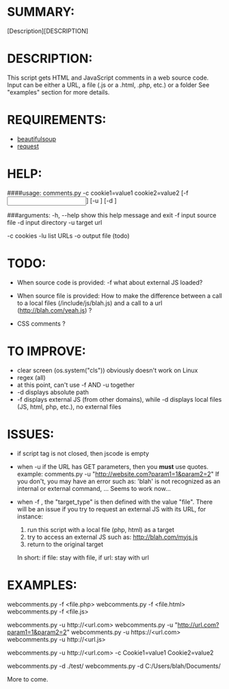 SUMMARY:
=======
[Description][DESCRIPTION]



DESCRIPTION:
===========
This script gets HTML and JavaScript comments in a web source code. Input can be either a URL, a file (.js or a .html, .php, etc.) or a folder
See "examples" section for more details.



REQUIREMENTS:
============
- [beautifulsoup](https://www.crummy.com/software/BeautifulSoup/)
- [request](http://docs.python-requests.org/en/master/)



HELP:
====
####usage:
comments.py -c cookie1=value1 cookie2=value2 [-f <input file>] [-u <url>] [-d <folder>]

###arguments:
  -h, --help 	show this help message and exit
  -f 			input source file
  -d 			input directory
  -u 			target url

  -c 			cookies
  -lu 			list URLs
  -o 			output file (todo)



TODO:
====
* When source code is provided:
	-f what about external JS loaded?

* When source file is provided:
	How to make the difference between a call to a local files (/include/js/blah.js) and a call to a url (http://blah.com/yeah.js) ?

* CSS comments ?


TO IMPROVE:
==========
* clear screen (os.system("cls")) obviously doesn't work on Linux
* regex (all)
* at this point, can't use -f AND -u together
* -d displays absolute path
* -f displays external JS (from other domains), while -d displays local files (JS, html, php, etc.), no external files


ISSUES:
======
- if script tag is not closed, then jscode is empty
- when -u <url> if the URL has GET parameters, then you **must** use quotes. example: 
	comments.py -u "http://website.com?param1=1&param2=2"
	If you don't, you may have an error such as: 'blah' is not recognized as an internal or external command, ...
		Seems to work now...
- when -f <file>, the "target_type" is then defined with the value "file". There will be an issue if you try to request an external JS with its URL, for instance:
	1. run this script with a local file (php, html) as a target
	2. try to access an external JS such as: http://blah.com/myjs.js
	3. return to the original target

	In short: if file: stay with file, if url: stay with url


EXAMPLES:
========
webcomments.py -f <file.php>
webcomments.py -f <file.html>
webcomments.py -f <file.js>

webcomments.py -u http://<url.com>
webcomments.py -u "http://url.com?param1=1&param2=2"
webcomments.py -u https://<url.com>
webcomments.py -u http://<url.js>

webcomments.py -u http://<url.com> -c Cookie1=value1 Cookie2=value2

webcomments.py -d ./test/
webcomments.py -d C:/Users/blah/Documents/

More to come.
